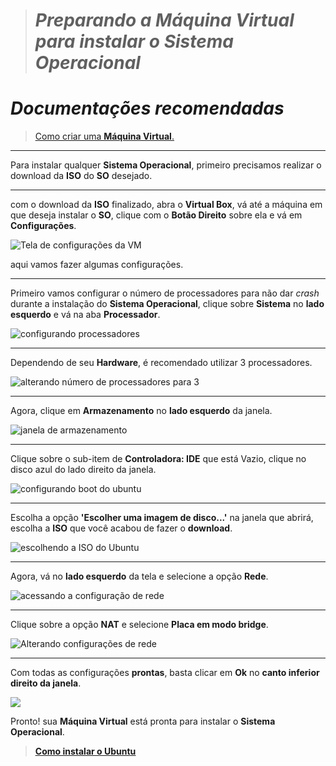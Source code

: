 
># <strong><i>Preparando a Máquina Virtual para instalar o Sistema Operacional</i></strong>

# <strong><i>Documentações recomendadas</i></strong>

> <a href="https://github.com/kfellipe/POPs/tree/master/Criando-VM"><ins>Como criar uma <strong>Máquina Virtual</strong>.</ins></a><br>

<hr>

Para instalar qualquer <strong>Sistema Operacional</strong>, primeiro precisamos realizar o download da <strong>ISO</strong> do <strong>SO</strong> desejado.

<hr>

com o download da <strong>ISO</strong> finalizado, abra o <strong>Virtual Box</strong>, vá até a máquina em que deseja instalar o <strong>SO</strong>, clique com o <strong>Botão Direito</strong> sobre ela e vá em <strong>Configurações</strong>.

<img src="https://user-images.githubusercontent.com/82785675/162195992-e55ae73f-888f-4055-ab36-195e11f9d920.PNG" alt="Tela de configurações da VM">

aqui vamos fazer algumas configurações.

<hr>

Primeiro vamos configurar o número de processadores para não dar <i>crash</i> durante a instalação do <strong>Sistema Operacional</strong>, clique sobre <strong>Sistema</strong> no <strong>lado esquerdo</strong> e vá na aba <strong>Processador</strong>.

<img src="https://user-images.githubusercontent.com/82785675/162195995-fd782d94-6628-4ef7-9911-f4d1241f1b52.PNG" alt="configurando processadores">

<hr>

Dependendo de seu <strong>Hardware</strong>, é recomendado utilizar 3 processadores.

<img src="https://user-images.githubusercontent.com/82785675/162195996-c9d20ba1-dc6e-4286-9990-ff05bfb0e165.PNG" alt="alterando número de processadores para 3">

<hr>

Agora, clique em <strong>Armazenamento</strong> no <strong>lado esquerdo</strong> da janela.

<img src="https://user-images.githubusercontent.com/82785675/162195997-cb12718a-2244-427e-b158-8a501b540a93.PNG" alt="janela de armazenamento">

<hr>

Clique sobre o sub-item de <strong>Controladora: IDE</strong> que está Vazio, clique no disco azul do lado direito da janela.

<img src="https://user-images.githubusercontent.com/82785675/162195998-406ac8c1-72cb-4df4-8f8f-42d7a7745636.png" alt="configurando boot do ubuntu">

<hr>

Escolha a opção <strong>'Escolher uma imagem de disco...'</strong> na janela que abrirá, escolha a <strong>ISO</strong> que você acabou de fazer o <strong>download</strong>.

<img src="https://user-images.githubusercontent.com/82785675/162195999-42b1151e-a698-4f10-bef0-11f64493426b.png" alt="escolhendo a ISO do Ubuntu">

<hr>

Agora, vá no <strong>lado esquerdo</strong> da tela e selecione a opção <strong>Rede</strong>.

<img src="https://user-images.githubusercontent.com/82785675/162196001-2a5a2aff-b7a3-4d1c-8a92-24ef91fc3a35.PNG" alt="acessando a configuração de rede">

<hr>

Clique sobre a opção <strong>NAT</strong> e selecione <strong>Placa em modo bridge</strong>.

<img src="https://user-images.githubusercontent.com/82785675/162196002-6328ecb3-689b-45c5-ac17-127412461a36.png" alt="Alterando configurações de rede">

<hr>

Com todas as configurações <strong>prontas</strong>, basta clicar em <strong>Ok</strong> no <strong>canto inferior direito da janela</strong>.

<img src="https://user-images.githubusercontent.com/82785675/162196004-58ff82a8-b7a7-4304-a89e-cdc980ac4f0c.png">

Pronto! sua <strong>Máquina Virtual</strong> está pronta para instalar o <strong>Sistema Operacional</strong>.
<br>

> <a href="https://github.com/kfellipe/POPs/tree/master/Instalando-Ubuntu-Server" target="_blank"><strong><ins>Como instalar o Ubuntu</ins></strong></a>
